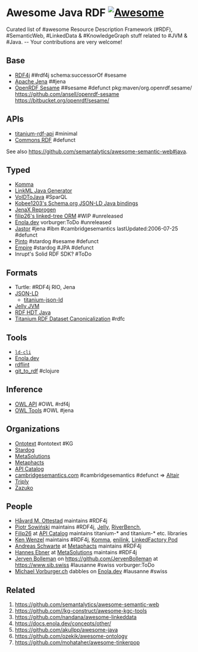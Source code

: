 # Awesome Java RDF [![Awesome](https://awesome.re/badge.svg)](https://awesome.re)

Curated list of #awesome Resource Description Framework (#RDF), #SemanticWeb, #LinkedData &amp; #KnowledgeGraph stuff related to #JVM & #Java. -- Your contributions are very welcome! <!-- TODO vorburger@ hopes to find the time to write some nifty tooling to transform Awesome Lists (like this one, and others) from & to RDF... -->

## Base

* [RDF4j](https://rdf4j.org/) ##rdf4j schema:successorOf #sesame
* [Apache Jena](https://jena.apache.org/) ##jena
* [OpenRDF Sesame](https://www.openrdf.org/) ##sesame #defunct pkg:maven/org.openrdf.sesame/ https://github.com/ansell/openrdf-sesame https://bitbucket.org/openrdf/sesame/

## APIs

* [titanium-rdf-api](https://github.com/filip26/titanium-rdf-api) #minimal
* [Commons RDF](https://commons.apache.org/proper/commons-rdf/) #defunct

See also https://github.com/semantalytics/awesome-semantic-web#java.

## Typed

* [Komma](https://github.com/komma/komma)
* [LinkML Java Generator](https://linkml.io/linkml/generators/java.html)
* [VoIDToJava](https://github.com/TRIPLE-CHIST-ERA/VoIDToJava) #SparQL
* [Kobee1203's Schema.org JSON-LD Java bindings](https://github.com/Kobee1203/schema-org-java)
* [JenaX Reprogen](https://scaseco.github.io/jenax/jenax-reprogen-parent/README.html)
* [filip26's linked-tree ORM](https://github.com/filip26/linked-tree/blob/0f8d15d5002fb41dc828155f773e01e16cf72509/java/src/test/java/com/apicatalog/linkedtree/orm/test/AnnotatedCredential.java) #WIP #unreleased
* [Enola.dev](https://github.com/enola-dev/enola/blob/8c2c1dcd12fe2ae1fcea4340d4612b0af493c1a9/java/dev/enola/thing/java/test/TestSomething.java#L34C18-L34C31) vorburger:ToDo #unreleased
* [Jastor](https://jastor.sourceforge.net/) #jena #ibm #cambridgesemantics lastUpdated:2006-07-25 #defunct
* [Pinto](https://github.com/stardog-union/pinto) #stardog #sesame #defunct
* [Empire](https://github.com/mhgrove/Empire) #stardog #JPA #defunct
* Inrupt's Solid RDF SDK? #ToDo

## Formats

* Turtle: #RDF4j RIO, Jena
* [JSON-LD](https://json-ld.org/)
  * [titanium-json-ld](https://github.com/filip26/titanium-json-ld)
* [Jelly JVM](https://jelly-rdf.github.io/jelly-jvm/dev/)
* [RDF HDT Java](https://www.rdfhdt.org/)
* [Titanium RDF Dataset Canonicalization](https://github.com/filip26/titanium-rdf-canon) #rdfc

## Tools

* [`ld-cli`](https://github.com/filip26/ld-cli)
* [Enola.dev](https://docs.enola.dev/use/help/)
* [rdflint](https://github.com/imas/rdflint)
* [git_to_rdf](https://github.com/justin2004/git_to_rdf) #clojure

## Inference

* [OWL API](https://github.com/owlcs/owlapi) #OWL #rdf4j
* [OWL Tools](https://github.com/owlcollab/owltools) #OWL #jena

## Organizations

* [Ontotext](https://www.ontotext.com/) #ontotext #KG
* [Stardog](https://www.stardog.com/)
* [MetaSolutions](http://www.metasolutions.se)
* [Metaphacts](https://metaphacts.com/)
* [API Catalog](https://apicatalog.com/)
* [cambridgesemantics.com](http://cambridgesemantics.com/) #cambridgesemantics #defunct => [Altair](https://altair.com/)
* [Triply](https://triply.cc/)
* [Zazuko](https://zazuko.com/)

## People

* [Håvard M. Ottestad](https://github.com/hmottestad) maintains #RDF4j
* [Piotr Sowiński](https://ostrzyciel.eu) maintains #RDF4j, [Jelly](https://jelly-rdf.github.io/dev/), [RiverBench](https://github.com/RiverBench/RiverBench),
* [Filip26](https://github.com/filip26) at [API Catalog](https://apicatalog.com/) maintains titanium-* and titanium-* etc. libraries
* [Ken Wenzel](https://github.com/kenwenzel) maintains #RDF4j, [Komma](https://github.com/komma/komma), [enilink](https://github.com/enilink/enilink), [LinkedFactory Pod](https://github.com/linkedfactory/linkedfactory-pod)
* [Andreas Schwarte](https://github.com/aschwarte10) at [Metaphacts](https://metaphacts.com/) maintains #RDF4j
* [Hannes Ebner](http://ebner.se) at [MetaSolutions](http://www.metasolutions.se) maintains #RDF4j
* [Jerven Bolleman](https://orcid.org/0000-0002-7449-1266) on https://github.com/JervenBolleman at https://www.sib.swiss #lausanne #swiss vorburger:ToDo
* [Michael Vorburger.ch](https://www.vorburger.ch/) dabbles on [Enola.dev](https://docs.enola.dev/) #lausanne #swiss

## Related

1. https://github.com/semantalytics/awesome-semantic-web
1. https://github.com//kg-construct/awesome-kgc-tools
1. https://github.com/nandana/awesome-linkeddata
1. https://docs.enola.dev/concepts/other/
1. https://github.com/akullpp/awesome-java
1. https://github.com/ozekik/awesome-ontology
1. https://github.com/mohataher/awesome-tinkerpop
